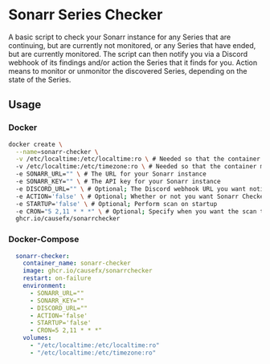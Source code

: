 # Sonarr Series Checker

A basic script to check your Sonarr instance for any Series that are continuing, but are currently not monitored, or any Series that have ended, but are currently monitored. The script can then notify you via a Discord webhook of its findings and/or action the Series that it finds for you. Action means to monitor or unmonitor the discovered Series, depending on the state of the Series.

## Usage

### Docker

```bash
docker create \
  --name=sonarr-checker \
  -v /etc/localtime:/etc/localtime:ro \ # Needed so that the container matches the TZ of the Host for the cronjob
  -v /etc/localtime:/etc/timezone:ro \ # Needed so that the container matches the TZ of the Host for the cronjob
  -e SONARR_URL="" \ # The URL for your Sonarr instance
  -e SONARR_KEY="" \ # The API key for your Sonarr instance
  -e DISCORD_URL="" \ # Optional; The Discord webhook URL you want notifications to go to
  -e ACTION='false' \ # Optional; Whether or not you want Sonarr Checker to action the discovered Series
  -e STARTUP='false' \ # Optional; Perform scan on startup
  -e CRON="5 2,11 * * *" \ # Optional; Specify when you want the scan to run via cronjob
  ghcr.io/causefx/sonarrchecker
```

### Docker-Compose

```yaml
  sonarr-checker:
    container_name: sonarr-checker
    image: ghcr.io/causefx/sonarrchecker
    restart: on-failure
    environment:
      - SONARR_URL=""
      - SONARR_KEY=""
      - DISCORD_URL=""
      - ACTION='false'
      - STARTUP='false'
      - CRON=5 2,11 * * *"
    volumes:
      - "/etc/localtime:/etc/localtime:ro"
      - "/etc/localtime:/etc/timezone:ro"
```

